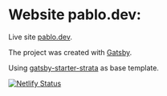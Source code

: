 # Website pablo.dev:

Live site [pablo.dev](https://pablo.dev).

The project was created with [Gatsby](https://www.gatsbyjs.org/).

Using [gatsby-starter-strata](http://gatsby-strata.surge.sh/) as base template.

[![Netlify Status](https://api.netlify.com/api/v1/badges/3b3bd5dc-5f48-435d-b214-80a1184b549e/deploy-status)](https://app.netlify.com/sites/pablo-dev/deploys)
